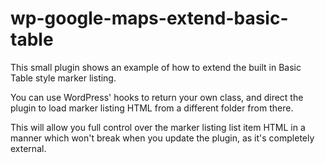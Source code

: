 # wp-google-maps-extend-basic-table

This small plugin shows an example of how to extend the built in Basic Table style marker listing.

You can use WordPress' hooks to return your own class, and direct the plugin to load marker listing HTML from a different folder from there.

This will allow you full control over the marker listing list item HTML in a manner which won't break when you update the plugin, as it's completely external.